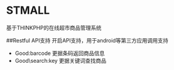 STMALL
=========
基于THINKPHP的在线超市商品管理系统

##Restful API支持
开启API支持，用于android等第三方应用调用支持

* Good\:barcode 更据条码返回商品信息
* Good\search\:key 更据关键词查找商品